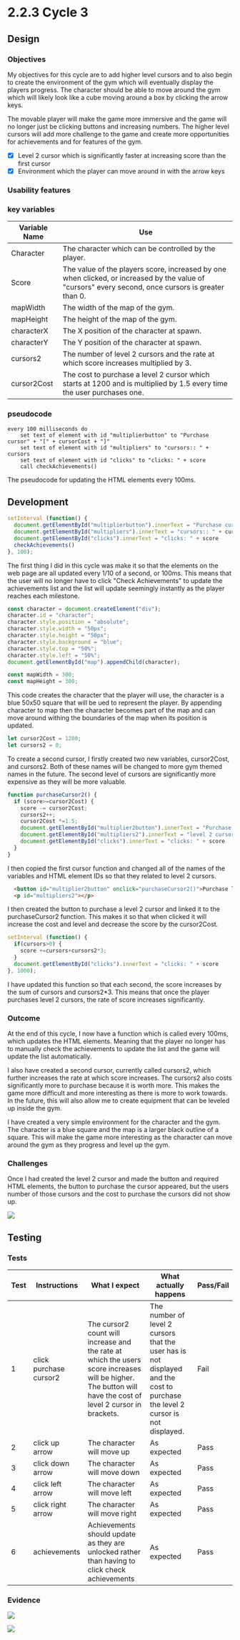 # 2.2.3 Cycle 3

## Design

### Objectives

My objectives for this cycle are to add higher level cursors and to also begin to create the environment of the gym which will eventually display the players progress. The character should be able to move around the gym which will likely look like a cube moving around a box by clicking the arrow keys.

The movable player will make the game more immersive and the game will no longer just be clicking buttons and increasing numbers. The higher level cursors will add more challenge to the game and create more opportunities for achievements and for features of the gym.

* [x] Level 2 cursor which is significantly faster at increasing score than the first cursor
* [x] Environment which the player can move around in with the arrow keys

### Usability features

### key variables

| Variable Name | Use                                                                                                                                                 |
| ------------- | --------------------------------------------------------------------------------------------------------------------------------------------------- |
| Character     | The character which can be controlled by the player.                                                                                                |
| Score         | The value of the players score, increased by one when clicked, or increased by the value of "cursors" every second, once cursors is greater than 0. |
| mapWidth      | The width of the map of the gym.                                                                                                                    |
| mapHeight     | The height of the map of the gym.                                                                                                                   |
| characterX    | The X position of the character at spawn.                                                                                                           |
| characterY    | The Y position of the character at spawn.                                                                                                           |
| cursors2      | The number of level 2 cursors and the rate at which score increases multiplied by 3.                                                                |
| cursor2Cost   | The cost to purchase a level 2 cursor which starts at 1200 and is multiplied by 1.5 every time the user purchases one.                              |

### pseudocode

```
every 100 milliseconds do
    set text of element with id "multiplierbutton" to "Purchase cursor" + "[" + cursorCost + "]"
    set text of element with id "multipliers" to "cursors:: " + cursors
    set text of element with id "clicks" to "clicks: " + score
    call checkAchievements()
```

The pseudocode for updating the HTML elements every 100ms.

## Development

```javascript
setInterval (function() {
  document.getElementById("multiplierbutton").innerText = "Purchase cursor" + "[" + cursorCost + "]"
  document.getElementById("multipliers").innerText = "cursors:: " + cursors
  document.getElementById("clicks").innerText = "clicks: " + score
  checkAchievements()
}, 100);
```

The first thing I did in this cycle was make it so that the elements on the web page are all updated every 1/10 of a second, or 100ms. This means that the user will no longer have to click "Check Achievements" to update the achievements list and the list will update seemingly instantly as the player reaches each milestone.

```javascript
const character = document.createElement("div");
character.id = "character";
character.style.position = "absolute";
character.style.width = "50px";
character.style.height = "50px";
character.style.background = "blue";
character.style.top = "50%";
character.style.left = "50%";
document.getElementById("map").appendChild(character);

const mapWidth = 300;
const mapHeight = 300;
```

This code creates the character that the player will use, the character is a blue 50x50 square that will be ued to represent the player. By appending character to map then the character becomes part of the map and can move around withing the boundaries of the map when its position is updated.

```javascript
let cursor2Cost = 1200;
let cursors2 = 0;
```

To create a second cursor, I firstly created two new variables, cursor2Cost, and cursors2. Both of these names will be changed to more gym themed names in the future. The second level of cursors are significantly more expensive as they will be more valuable.

```javascript
function purchaseCursor2() {
  if (score>=cursor2Cost) {
    score -= cursor2Cost;
    cursors2++;
    cursor2Cost *=1.5;
    document.getElementById("multiplier2button").innerText = "Purchase level 2 cursor" + "[" + cursor2Cost + "]"
    document.getElementById("multipliers2").innerText = "level 2 cursors:: " + cursors2
    document.getElementById("clicks").innerText = "clicks: " + score
  }
} 
```

I then copied the first cursor function and changed all of the names of the variables and HTML element IDs so that they related to level 2 cursors.

```html
  <button id="multiplier2button" onclick="purchaseCursor2()">Purchase level 2 cursor</button>
  <p id="multipliers2"></p>
```

I then created the button to purchase a level 2 cursor and linked it to the purchaseCursor2 function. This makes it so that when clicked it will increase the cost and level and decrease the score by the cursor2Cost.

```javascript
setInterval (function() {
  if(cursors>0) {
    score +=cursors+cursors2*3;
  }
  document.getElementById("clicks").innerText = "clicks: " + score
}, 1000);
```

I have updated this function so that each second, the score increases by the sum of cursors and cursors2\*3. This means that once the player purchases level 2 cursors, the rate of score increases significantly.

### Outcome

At the end of this cycle, I now have a function which is called every 100ms, which updates the HTML elements. Meaning that the player no longer has to manually check the achievements to update the list and the game will update the list automatically.

I also have created a second cursor, currently called cursors2, which further increases the rate at which score increases. The cursors2 also costs significantly more to purchase because it is worth more. This makes the game more difficult and more interesting as there is more to work towards. In the future, this will also allow me to create equipment that can be leveled up inside the gym.

I have created a very simple environment for the character and the gym. The character is a blue square and the map is a larger black outline of a square. This will make the game more interesting as the character can move around the gym as they progress and level up the gym.

### Challenges

Once I had created the level 2 cursor and made the button and required HTML elements, the button to purchase the cursor appeared, but the users number of those cursors and the cost to purchase the cursors did not show up.

![](<../.gitbook/assets/image (8).png>)

## Testing

### Tests

| Test | Instructions           | What I expect                                                                                                                                                | What actually happens                                                                                                          | Pass/Fail |
| ---- | ---------------------- | ------------------------------------------------------------------------------------------------------------------------------------------------------------ | ------------------------------------------------------------------------------------------------------------------------------ | --------- |
| 1    | click purchase cursor2 | The cursor2 count will increase and the rate at which the users score increases will be higher. The button will have the cost of level 2 cursor in brackets. | The number of level 2 cursors that the user has is not displayed and the cost to purchase the level 2 cursor is not displayed. | Fail      |
| 2    | click up arrow         | The character will move up                                                                                                                                   | As expected                                                                                                                    | Pass      |
| 3    | click down arrow       | The character will move down                                                                                                                                 | As expected                                                                                                                    | Pass      |
| 4    | click left arrow       | The character will move left                                                                                                                                 | As expected                                                                                                                    | Pass      |
| 5    | click right arrow      | The character will move right                                                                                                                                | As expected                                                                                                                    | Pass      |
| 6    | achievements           | Achievements should update as they are unlocked rather than having to click check achievements                                                               | As expected                                                                                                                    | Pass      |

### Evidence

![](<../.gitbook/assets/image (2) (1).png>)

![](<../.gitbook/assets/image (3) (1).png>)
